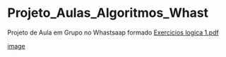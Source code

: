 # Projeto_Aulas_Algoritmos_Whast
Projeto de Aula em Grupo no Whastsaap formado
[Exercicios logica 1.pdf](https://github.com/Genivaldo2230/Projeto_Aulas_Algoritmos_Whast/files/12029576/Exercicios.logica.1.pdf)


[image](https://github.com/Genivaldo2230/Projeto_Aulas_Algoritmos_Whast/assets/99696430/d3a02e99-7ca4-473a-b560-3f095d9e66d0)
